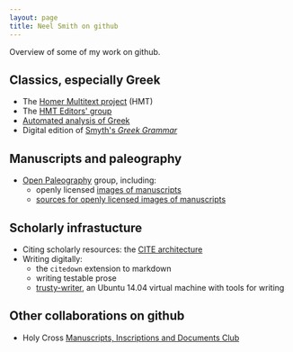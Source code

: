 ```yaml
---
layout: page
title: Neel Smith on github
---
```


Overview of some of my work on github.

## Classics, especially Greek ##


- The [Homer Multitext project](http://homermultitext.github.io/) (HMT)
- The [HMT Editors' group](http://hmteditors.github.io/)
- [Automated analysis of Greek](http://neelsmith.github.io/greeklang/)
- Digital edition of [Smyth's *Greek Grammar*](http://neelsmith.github.io/smyth/)

## Manuscripts and paleography ##

- [Open Paleography](http://openpaleography.github.io/) group, including:
    - openly licensed [images of manuscripts](http://openpaleography.github.io/mss/)
    - [sources for openly licensed images of manuscripts](http://openpaleography.github.io/mssimgs/)


## Scholarly infrastucture ##

- Citing scholarly resources:  the [CITE architecture](http://cite-architecture.github.io/)
- Writing digitally: 
    - the `citedown` extension to markdown
    - writing testable prose
    - [trusty-writer](http://neelsmith.github.io/trusty-writer/), an Ubuntu 14.04 virtual machine with tools for writing

## Other collaborations on github ##

- Holy Cross [Manuscripts, Inscriptions and Documents Club](http://hcmid.github.io/)



